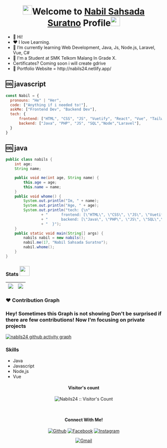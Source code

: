 <p align="center">
  <h1 align="center"><img src="https://raw.githubusercontent.com/MartinHeinz/MartinHeinz/master/wave.gif" width="30" height="30">Welcome to <a href="https://github.com/PanGami">Nabil Sahsada Suratno</a> Profile<img src="https://raw.githubusercontent.com/MartinHeinz/MartinHeinz/master/wave.gif" width="30" height="30"></h1>
</p>



<ul>
  <li>👋 Hi!</li>
  <li>❤️ I love Learning.</li>
  <li>🌱 I’m currently learning Web Development, Java, Js, Node.js, Laravel, Vue, C#</li>
  <li>💼 I'm a Student at SMK Telkom Malang In Grade X.</li>
  <li> Certificates? Coming soon i will create gdrive</li>
  <li>🧐 Portfolio Website = http://nabils24.netlify.app/</li>
</ul>

## 🆒 javascript
```javascript
const Nabil = {
  pronouns: "He" | "Her",
  code: ["Anything if i needed to!"],
  askMe: ["Frontend Dev", "Backend Dev"],
  tech: {
      frontend: ["HTML", "CSS", "JS", "Vuetify", "React", "Vue", "Tailwind"],
      backend: ["Java", "PHP", "JS", "SQL","Node","Laravel"],
  }
}
```
## 🆒 java
```java
public class nabils {
    int age;
    String name;

    public void me(int age, String name) {
        this.age = age;
        this.name = name;
    }
    public void whome() {
        System.out.println("Im, " + name);
        System.out.println("Age, " + age);
        System.out.println("tech: {\n"
                + "      frontend: [\"HTML\", \"CSS\", \"JS\", \"Vuetify\", \"React\", \"Vue\", \"Tailwind\"],\n"
                + "      backend: [\"Java\", \"PHP\", \"JS\", \"SQL\",\"Node\",\"Laravel\"],\n"
                + "  }");
    }
    public static void main(String[] args) {
        nabils nabil = new nabils();
        nabil.me(17, "Nabil Sahsada Suratno");
        nabil.whome();
    }
}
```




### Stats <img src="https://media1.giphy.com/media/lOfpvYQoiJW03vpJhP/giphy.gif?cid=ecf05e47v0jjnwtk5px6cb5q6tbvbi8v246qnhnar0kwk88z&rid=giphy.gif&ct=g" width="32" height="32">

<img src="https://github-readme-stats.vercel.app/api?username=nabils24&theme=react&show_icons=true)">|<img src="https://github-readme-streak-stats.herokuapp.com/?user=nabils24&theme=react"/>
|---|---|

### ♥️ Contribution Graph 
### Hey! Sometimes this Graph is not showing Don't be surprised if there are few contributions! Now I'm focusing on private projects
[![nabils24 github activity graph](https://activity-graph.herokuapp.com/graph?username=nabils24&theme=github)](https://github.com/ashutosh00710/github-readme-activity-graph)

### Skills
<ul>
  <li>Java</li>
  <li>Javascript</li>
  <li>Node,js</li>
  <li>Vue</li>
</ul>

<h4 align="center">Visitor's count</h4>
<p align="center"><img src="https://profile-counter.glitch.me/{nabils24}/count.svg" alt="Nabils24 :: Visitor's Count" /></p>
<br/>


<h4 align="center">Connect With Me!</h4>
<p align="center">
  <a href="https://github.com/nabils24"><img alt="Github" title="nabils24's Github" src="https://img.shields.io/badge/GitHub-100000?style=for-the-badge&logo=github&logoColor=white"></a>
  <a href="https://facebook.com/nabilsahsadasuratno"><img alt="Facebook" title="Nabils24's FB" src="https://img.shields.io/badge/Facebook-1877F2?style=for-the-badge&logo=facebook&logoColor=white"></a>
  <a href="https://www.instagram.com/nabilss24/"><img alt="Instagram" title="Nabil's Instagram" src="https://img.shields.io/badge/Instagram-E4405F?style=for-the-badge&logo=instagram&logoColor=white"></a>
 </p>
 <p align="center">
  <a href="nabilsahsadacode@gmail.com"><img alt="Gmail" title="Nabil Sahsada Gmail" src="https://img.shields.io/badge/Gmail-D14836?style=for-the-badge&logo=gmail&logoColor=white"></a>
</p>
